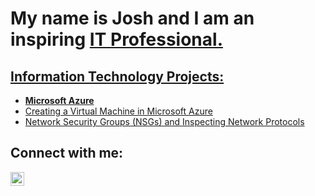 <h1>My name is Josh and I am an inspiring <a href="https://linkedin.com/in/josh337">IT Professional.</h1>

<h2>Information Technology Projects:</h2>
  
  - <b>Microsoft Azure</b>
  - [Creating a Virtual Machine in Microsoft Azure](https://github.com/JArias337/Creating-Virtual-Machines-in-Azure)
  - [Network Security Groups (NSGs) and Inspecting Network Protocols](https://github.com/JArias337/Azure-Network-Protocols)
 

  <h2>Connect with me:</h2>

[<img align="left" alt="Josh | LinkedIn" width="22px" src="https://cdn.jsdelivr.net/npm/simple-icons@v3/icons/linkedin.svg" />][linkedin]

[linkedin]: https://linkedin.com/in/josh337
